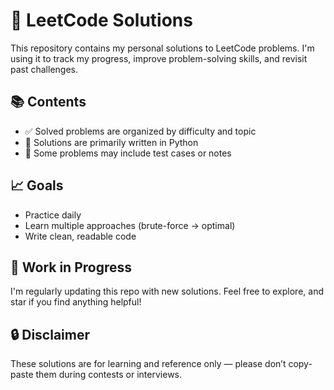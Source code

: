 # 🧠 LeetCode Solutions

This repository contains my personal solutions to LeetCode problems. I'm using it to track my progress, improve problem-solving skills, and revisit past challenges.

## 📚 Contents

- ✅ Solved problems are organized by difficulty and topic
- 🐍 Solutions are primarily written in Python
- 🧪 Some problems may include test cases or notes

## 📈 Goals

- Practice daily
- Learn multiple approaches (brute-force → optimal)
- Write clean, readable code

## 🚧 Work in Progress

I'm regularly updating this repo with new solutions. Feel free to explore, and star if you find anything helpful!

## 🔒 Disclaimer

These solutions are for learning and reference only — please don’t copy-paste them during contests or interviews.
